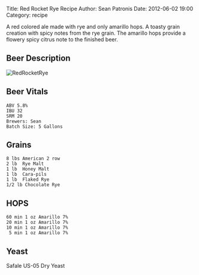 Title: Red Rocket Rye Recipe
Author: Sean Patronis
Date: 2012-06-02 19:00
Category: recipe

A red colored ale made with rye and only amarillo hops.  A toasty grain creation with spicy notes from the rye grain.  The amarillo hops provide a flowery spicy citrus note to the finished beer.

## Beer Description
![RedRocketRye](http://pintsforpaws.org/files/9313/3778/4770/red-rocket.jpeg)


## Beer Vitals

    ABV 5.8%
    IBU 32
    SRM 20
    Brewers: Sean
    Batch Size: 5 Gallons

## Grains
    8 lbs American 2 row
    2 lb  Rye Malt
    1 lb  Honey Malt
    1 lb  Cara-pils
    1 lb  Flaked Rye
    1/2 lb Chocolate Rye

## HOPS
    60 min 1 oz Amarillo 7%
    20 min 1 oz Amarillo 7%
    10 min 1 oz Amarillo 7%
     5 min 1 oz Amarillo 7%

## Yeast
Safale US-05 Dry Yeast 




